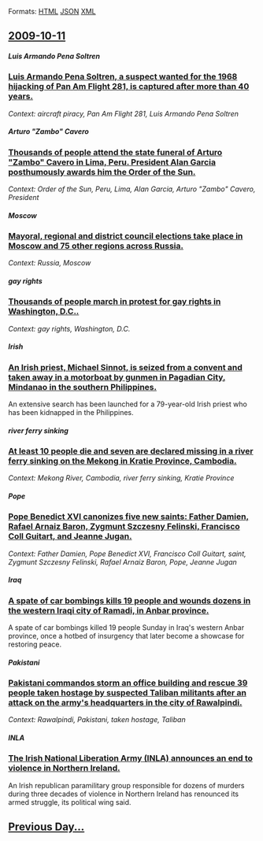 
Formats: [HTML](2009/10/11/index.html)  [JSON](2009/10/11/index.json)  [XML](2009/10/11/index.xml)  

## [2009-10-11](/news/2009/10/11/index.md)

##### Luis Armando Pena Soltren
### [ Luis Armando Pena Soltren, a suspect wanted for the 1968 hijacking of Pan Am Flight 281, is captured after more than 40 years. ](/news/2009/10/11/luis-armando-pena-soltren-a-suspect-wanted-for-the-1968-hijacking-of-pan-am-flight-281-is-captured-after-more-than-40-years.md)
_Context: aircraft piracy, Pan Am Flight 281, Luis Armando Pena Soltren_

##### Arturo "Zambo" Cavero
### [ Thousands of people attend the state funeral of Arturo "Zambo" Cavero in Lima, Peru. President Alan Garcia posthumously awards him the Order of the Sun. ](/news/2009/10/11/thousands-of-people-attend-the-state-funeral-of-arturo-zambo-cavero-in-lima-peru-president-alan-garcaa-posthumously-awards-him-the-ord.md)
_Context: Order of the Sun, Peru, Lima, Alan Garcia, Arturo "Zambo" Cavero, President_

##### Moscow
### [ Mayoral, regional and district council elections take place in Moscow and 75 other regions across Russia. ](/news/2009/10/11/mayoral-regional-and-district-council-elections-take-place-in-moscow-and-75-other-regions-across-russia.md)
_Context: Russia, Moscow_

##### gay rights
### [ Thousands of people march in protest for gay rights in Washington, D.C.. ](/news/2009/10/11/thousands-of-people-march-in-protest-for-gay-rights-in-washington-d-c.md)
_Context: gay rights, Washington, D.C._

##### Irish
### [ An Irish priest, Michael Sinnot, is seized from a convent and taken away in a motorboat by gunmen in Pagadian City, Mindanao in the southern Philippines. ](/news/2009/10/11/an-irish-priest-michael-sinnot-is-seized-from-a-convent-and-taken-away-in-a-motorboat-by-gunmen-in-pagadian-city-mindanao-in-the-souther.md)
An extensive search has been launched for a 79-year-old Irish priest who has been kidnapped in the Philippines.

##### river ferry sinking
### [ At least 10 people die and seven are declared missing in a river ferry sinking on the Mekong in Kratie Province, Cambodia. ](/news/2009/10/11/at-least-10-people-die-and-seven-are-declared-missing-in-a-river-ferry-sinking-on-the-mekong-in-kratia-c-province-cambodia.md)
_Context: Mekong River, Cambodia, river ferry sinking, Kratie Province_

##### Pope
### [ Pope Benedict XVI canonizes five new saints: Father Damien, Rafael Arnaiz Baron, Zygmunt Szczesny Felinski, Francisco Coll Guitart, and Jeanne Jugan. ](/news/2009/10/11/pope-benedict-xvi-canonizes-five-new-saints-father-damien-rafael-arna-iz-bara3n-zygmunt-szczasny-feliaski-francisco-coll-guitart-and.md)
_Context: Father Damien, Pope Benedict XVI, Francisco Coll Guitart, saint, Zygmunt Szczesny Felinski, Rafael Arnaiz Baron, Pope, Jeanne Jugan_

##### Iraq
### [ A spate of car bombings kills 19 people and wounds dozens in the western Iraqi city of Ramadi, in Anbar province. ](/news/2009/10/11/a-spate-of-car-bombings-kills-19-people-and-wounds-dozens-in-the-western-iraqi-city-of-ramadi-in-anbar-province.md)
A spate of car bombings killed 19 people Sunday in Iraq&#39;s western Anbar province, once a hotbed of insurgency that later become a showcase for restoring peace. 

##### Pakistani
### [ Pakistani commandos storm an office building and rescue 39 people taken hostage by suspected Taliban militants after an attack on the army's headquarters in the city of Rawalpindi. ](/news/2009/10/11/pakistani-commandos-storm-an-office-building-and-rescue-39-people-taken-hostage-by-suspected-taliban-militants-after-an-attack-on-the-army.md)
_Context: Rawalpindi, Pakistani, taken hostage, Taliban_

##### INLA
### [ The Irish National Liberation Army (INLA) announces an end to violence in Northern Ireland. ](/news/2009/10/11/the-irish-national-liberation-army-inla-announces-an-end-to-violence-in-northern-ireland.md)
An Irish republican paramilitary group responsible for dozens of murders during three decades of violence in Northern Ireland has renounced its armed struggle, its political wing said.

## [Previous Day...](/news/2009/10/10/index.md)


